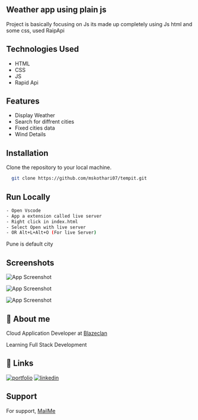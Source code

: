 ## Weather app using plain js

Project is basically focusing on Js its made up completely using Js html and some css, used RaipApi 

## Technologies Used
 - HTML
 - CSS
 - JS
 - Rapid Api
 
## Features
- Display Weather 
- Search for diffrent cities
- Fixed  cities data 
- Wind Details

## Installation
Clone the repository to your local machine.
```bash
  git clone https://github.com/mskothari07/tempit.git
```

## Run Locally 
```bash
- Open Vscode 
- App a extension called live server
- Right click in index.html
- Select Open with live server 
- OR Alt+L+Alt+O (For live Server)
```

Pune is default city

## Screenshots

![App Screenshot](https://imgur.com/xCqFUWi.jpeg)

![App Screenshot](https://imgur.com/x9tMG2V.jpeg)

![App Screenshot](https://imgur.com/1g2CI2Q.jpeg)


## 🚀 About me

Cloud Application Developer at [Blazeclan](https://www.blazeclan.com/)

Learning Full Stack Development

## 🔗 Links

[![portfolio](https://img.shields.io/badge/my_portfolio-000?style=for-the-badge&logo=ko-fi&logoColor=white)](https://mskothari.netlify.app/)
[![linkedin](https://img.shields.io/badge/linkedin-0A66C2?style=for-the-badge&logo=linkedin&logoColor=white)](https://www.linkedin.com/in/kothari-meet/)


## Support

For support, [MailMe](mailto:reachmsk@gmail.com)
